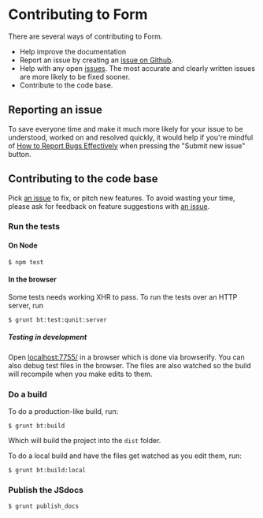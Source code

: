 # Contributing to Form

There are several ways of contributing to Form.

* Help improve the documentation
* Report an issue by creating an [issue on Github](https://github.com/mkay581/formjs/issues/new).
* Help with any open [issues](https://github.com/mkay581/element-kit/issues). The most accurate and clearly written issues are more likely to be fixed sooner.
* Contribute to the code base.

## Reporting an issue

To save everyone time and make it much more likely for your issue to be understood, worked on and resolved quickly, it would help if you're mindful of [How to Report Bugs Effectively](http://www.chiark.greenend.org.uk/~sgtatham/bugs.html) when pressing the "Submit new issue" button.

## Contributing to the code base

Pick [an issue](https://github.com/mkay581/formjs/issues) to fix, or pitch
new features. To avoid wasting your time, please ask for feedback on feature
suggestions with [an issue](https://github.com/mkay581/formjs/issues/new).

### Run the tests

#### On Node

    $ npm test

#### In the browser

Some tests needs working XHR to pass. To run the tests over an HTTP server, run

    $ grunt bt:test:qunit:server

##### Testing in development

Open [localhost:7755/](http://localhost:7755/) in a browser which is done via browserify.
You can also debug test files in the browser. The files are also watched so the build will recompile when you make edits to them.


### Do a build
To do a production-like build, run:

    $ grunt bt:build

Which will build the project into the `dist` folder.

To do a local build and have the files get watched as you edit them, run:

    $ grunt bt:build:local

### Publish the JSdocs

    $ grunt publish_docs
    
